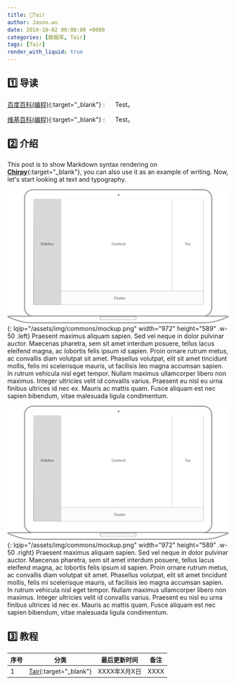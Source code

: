 ```yaml
---
title: 📂Tair
author: Jason.wu
date: 2019-10-02 00:00:00 +0800
categories: [数据库, Tair]
tags: [Tair]
render_with_liquid: true
---
```


[Chirpy]: https://github.com/cotes2020/jekyll-theme-chirpy/fork
[百度百科(编程)]: https://baike.baidu.com/item/编程
[维基百科(编程)]: https://zh.wikipedia.org/wiki/编程

## 1️⃣ 导读

[百度百科(编程)][百度百科(编程)]{:target="_blank"}
: &nbsp;&nbsp;&nbsp;&nbsp; Test。

[维基百科(编程)][维基百科(编程)]{:target="_blank"}
: &nbsp;&nbsp;&nbsp;&nbsp; Test。

## 2️⃣ 介绍

This post is to show Markdown syntax rendering on [**Chirpy**][Chirpy]{:target="_blank"}, you can also use it as an example of writing. Now, let's start looking at text and typography.

![Desktop View](/assets/img/commons/mockup.png){: lqip="/assets/img/commons/mockup.png" width="972" height="589" .w-50 .left}
Praesent maximus aliquam sapien. Sed vel neque in dolor pulvinar auctor. Maecenas pharetra, sem sit amet interdum posuere, tellus lacus eleifend magna, ac lobortis felis ipsum id sapien. Proin ornare rutrum metus, ac convallis diam volutpat sit amet. Phasellus volutpat, elit sit amet tincidunt mollis, felis mi scelerisque mauris, ut facilisis leo magna accumsan sapien. In rutrum vehicula nisl eget tempor. Nullam maximus ullamcorper libero non maximus. Integer ultricies velit id convallis varius. Praesent eu nisl eu urna finibus ultrices id nec ex. Mauris ac mattis quam. Fusce aliquam est nec sapien bibendum, vitae malesuada ligula condimentum.

![Desktop View](/assets/img/commons/mockup.png){: lqip="/assets/img/commons/mockup.png" width="972" height="589" .w-50 .right}
Praesent maximus aliquam sapien. Sed vel neque in dolor pulvinar auctor. Maecenas pharetra, sem sit amet interdum posuere, tellus lacus eleifend magna, ac lobortis felis ipsum id sapien. Proin ornare rutrum metus, ac convallis diam volutpat sit amet. Phasellus volutpat, elit sit amet tincidunt mollis, felis mi scelerisque mauris, ut facilisis leo magna accumsan sapien. In rutrum vehicula nisl eget tempor. Nullam maximus ullamcorper libero non maximus. Integer ultricies velit id convallis varius. Praesent eu nisl eu urna finibus ultrices id nec ex. Mauris ac mattis quam. Fusce aliquam est nec sapien bibendum, vitae malesuada ligula condimentum.

## 3️⃣ 教程

| 序号 | 分类 | 最后更新时间 | 备注 |
|---|---|---|---|
| 1 | [Tair](/categories/tair/){:target="_blank"} | XXXX年X月X日 | XXXX |

